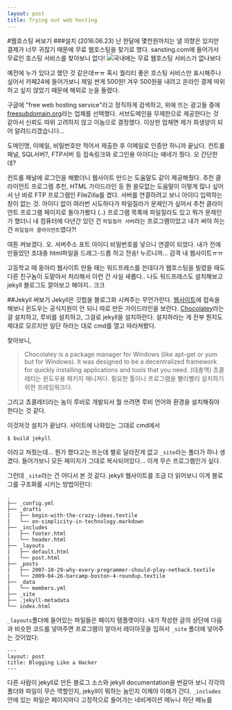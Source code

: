 ```yaml
---
layout: post
title: Trying out web hosting
---
```

#웹호스팅 써보기
###설치 (2016.06.23)
난 한달에 몇천원까지는 낼 의향은 있지만 결제가 너무 귀찮기 때문에 무료 웹호스팅을 찾기로 했다. sansting.com에 들어가서 무료인 호스팅 서비스를 찾아보니 없다! 
![국내에는 무료 웹호스팅 서비스가 없나보다]("./sansting.jpg")

예전에 누가 있다고 했던 것 같은데ㅠㅠ 혹시 퀄리티 좋은 호스팅 서비스만 표시해주나 싶어서 카페24에 들어가보니 제일 싼게 500원! 겨우 500원을 내려고 온라인 결제 따위 하고 싶지 않았기 때문에 해외로 눈을 돌렸다. 

구글에 "free web hosting service"라고 정직하게 검색하고, 위에 뜨는 광고들 중에 [freesubdomain.org](http://freesubdomain.org/)라는 업체를 선택했다. 서브도메인을 무제한으로 제공한다는 것 같아서 신뢰도 따위 고려하지 않고 이놈으로 결정했다. 이상한 업체면 제가 희생양이 되어 알려드리겠습니다...

도메인명, 이메일, 비밀번호만 적어서 제출한 후 이메일로 인증만 하니까 끝났다. 컨트롤 패널, SQL서버?, FTP서버 등 접속링크와 로그인용 아이디는 얘네가 줬다. 오 간단한데? 

컨트롤 패널에 로그인을 해봤더니 웹사이트 만드는 도움말도 같이 제공해줬다. 추천 클라이언트 프로그램 추천, HTML 가이드라인 등 뭔 쓸모없는 도움말이 이렇게 많나 싶어서 난 바로 FTP 프로그램인 FileZilla를 켰다. 서버를 연결하려고 보니 아이디 입력하는 창이 없는 것. 아이디 없이 여러번 시도하다가 파일질라가 문제인가 싶어서 추천 클라이언트 프로그램 페이지로 돌아가봤다 (..) 프로그램 목록에 파일질라도 있고 뭐가 문제인가 했더니 내 컴퓨터에 다년간 있던 건 `파일질라 서버`라는 프로그램이었고 내가 써야 하는 건 `파일질라 클라이언트`였다?!

여튼 켜보겠다. 오. 서버주소 포트 아이디 비밀번호를 넣으니 연결이 되었다. 내가 전에 만들었던 초대충 html파일을 드래그-드롭 하고 전송! 누르니까... 감격 내 웹사이트ㅠㅠ

고등학교 때 동아리 웹사이트 만들 때는 워드프레스를 쓴데다가 웹호스팅을 빌렸을 때도 다른 친구놈이 도맡아서 처리해서 이런 건 사실 새롭다.. 나도 워드프레스도 설치해보고 jekyll 블로그도 깔아보고 해야지.. 크크

##Jekyll 써보기
Jekyll은 깃헙을 블로그화 시켜주는 무언가란다. [웹사이트](https://jekyllrb.com/)에 접속을 해보니 윈도우는 공식지원이 안 되니 따로 만든 가이드라인을 보란다. [Chocolatey](https://chocolatey.org)라는 걸 설치하고, 루비를 설치하고, 그걸로 jekyll을 설치하란다. 설치하라는 게 전부 뭔지도 제대로 모르지만 일단 하라는 대로 cmd를 열고 따라쳐봤다. 

찾아보니,
> Chocolatey is a package manager for Windows (like apt-get or yum but for Windows). It was designed to be a decentralized framework for quickly installing applications and tools that you need.
> (대충역) 쵸콜레티는 윈도우용 패키지 매니져다. 필요한 툴이나 프로그램을 빨리빨리 설치하기 위한 프레임워크다.

그리고 쵸콜레티라는 놈이 루비로 개발되서 뭘 쓰려면 루비 언어와 환경을 설치해줘야 한다는 것 같다.

이것저것 설치가 끝났다. 사이트에 나와있는 그대로 cmd에서
```sh
$ build jekyll
```
이라고 쳐줬는데... 뭔가 했다고는 뜨는데 별로 달라진게 없고 `_site`라는 폴더가 하나 생겼다. 들어가보니 모든 페이지가 그대로 복사되어있다... 이게 무슨 프로그램인가 싶다.

그런데 `_site`라는 건 어디서 본 것 같다. jekyll 웹사이트를 조금 더 읽어보니 이게 블로그를 구조화를 시키는 방법이란다:
```
.
├── _config.yml
├── _drafts
|   ├── begin-with-the-crazy-ideas.textile
|   └── on-simplicity-in-technology.markdown
├── _includes
|   ├── footer.html
|   └── header.html
├── _layouts
|   ├── default.html
|   └── post.html
├── _posts
|   ├── 2007-10-29-why-every-programmer-should-play-nethack.textile
|   └── 2009-04-26-barcamp-boston-4-roundup.textile
├── _data
|   └── members.yml
├── _site
├── .jekyll-metadata
└── index.html
```

`_layouts`폴더에 들어있는 파일들은 페이지 템플렛이다. 내가 작성한 글의 상단에 다음과 비슷한 코드를 넣어주면 프로그램이 알아서 레이아웃을 입혀서 `_site` 폴더에 넣어주는 것이었다:

```
---
layout: post
title: Blogging Like a Hacker
---
```

다른 사람이 jekyll로 만든 블로그 소스와 jekyll documentation을 번갈아 보니 각각의 폴더와 파일이 무슨 역할인지, jekyll이 뭐하는 놈인지 이제야 이해가 간다. `_includes` 안에 있는 파일은 페이지마다 고정적으로 들어가는 네비게이션 메뉴나 하단 메뉴를 